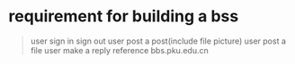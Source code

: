 # requirement for building a bss
>user sign in sign out
>user post a post(include file picture)
>user post a file
>user make a reply
>reference bbs.pku.edu.cn